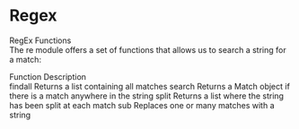 # Regex

RegEx Functions <br>
The re module offers a set of functions that allows us to search a string for a match:

Function	Description <br>
findall	Returns a list containing all matches
search	Returns a Match object if there is a match anywhere in the string
split	Returns a list where the string has been split at each match
sub	Replaces one or many matches with a string
